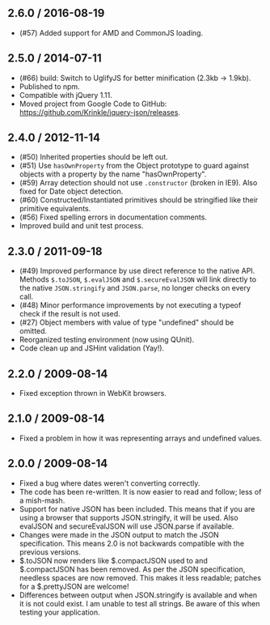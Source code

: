 ## 2.6.0 / 2016-08-19

* (#57) Added support for AMD and CommonJS loading.

## 2.5.0 / 2014-07-11

* (#66) build: Switch to UglifyJS for better minification (2.3kb -> 1.9kb).
* Published to npm.
* Compatible with jQuery 1.11.
* Moved project from Google Code to GitHub: https://github.com/Krinkle/jquery-json/releases.

## 2.4.0 / 2012-11-14

* (#50) Inherited properties should be left out.
* (#51) Use `hasOwnProperty` from the Object prototype to guard against objects
  with a property by the name "hasOwnProperty".
* (#59) Array detection should not use `.constructor` (broken in IE9).
  Also fixed for Date object detection.
* (#60) Constructed/Instantiated primitives should be stringified like their
  primitive equivalents.
* (#56) Fixed spelling errors in documentation comments.
* Improved build and unit test process.

## 2.3.0 / 2011-09-18

* (#49) Improved performance by use direct reference to the native API.
  Methods `$.toJSON`, `$.evalJSON` and `$.secureEvalJSON` will link directly to
  the native `JSON.stringify` and `JSON.parse`, no longer checks on every call.
* (#48) Minor performance improvements by not executing a typeof check if the
  result is not used.
* (#27) Object members with value of type "undefined" should be omitted.
* Reorganized testing environment (now using QUnit).
* Code clean up and JSHint validation (Yay!).

## 2.2.0 / 2009-08-14

* Fixed exception thrown in WebKit browsers.

## 2.1.0 / 2009-08-14

* Fixed a problem in how it was representing arrays and undefined values.

## 2.0.0 / 2009-08-14

* Fixed a bug where dates weren't converting correctly.
* The code has been re-written. It is now easier to read and follow; less
  of a mish-mash.
* Support for native JSON has been included. This means that if you are using a
  browser that supports JSON.stringify, it will be used. Also evalJSON and
  secureEvalJSON will use JSON.parse if available.
* Changes were made in the JSON output to match the JSON specification. This
  means 2.0 is not backwards compatible with the previous versions.
* $.toJSON now renders like $.compactJSON used to and $.compactJSON has been
  removed. As per the JSON specification, needless spaces are now removed. This
  makes it less readable; patches for a $.prettyJSON are welcome!
* Differences between output when JSON.stringify is available and when it is
  not could exist. I am unable to test all strings. Be aware of this when
  testing your application.
